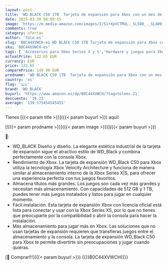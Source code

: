```yaml
---
layout: post
title: 'WD BLACK C50 1TB  Tarjeta de expansión para Xbox con un mes de Xbox Game Pass compatible con la serie X|S de Xbox.'
date: 2025-03-30 08:09:15
image: 'https://m.media-amazon.com/images/I/51+XpVCTMUL._SL500_._SL400_.jpg'
comments: true
category: ofertas
author: 'tole.es'
slug: 'B0C44XVWCH-es WD BLACK C50 1TB Tarjeta de expansión para Xbox con un mes...'
sku: 'B0C44XVWCH-es'
tags: [ 'Accesorios para Xbox Series X y S','Hardware y juegos para Xbox Series X y S','Videojuegos','wd_black','xbox','🇪🇸', ]
actualPrice: 122.65 EUR
currency: EUR
price: 122.65
comparePrice: 149.99 EUR
prodname: 'WD BLACK C50 1TB  Tarjeta de expansión para Xbox con un mes de Xbox Game Pass compatible con la serie X|S de Xbox.'
country: 'es'
flag: '🇪🇸'
brand: 'WD_BLACK'
buyurl: 'https://www.amazon.es/dp/B0C44XVWCH/?tag=tolees-21'
descuento: '18.23'
average: '139.575454545455'
---
```


Tienes [{{< param title >}}]({{< param buyurl >}}) aqui!

[![{{< param prodname >}}]({{< param image >}})]({{< param buyurl >}})

🔎:

- WD_BLACK Diseño y diseño. La elegante estética industrial de la tarjeta de expansión sigue el atractivo estilo de WD_Black y combina perfectamente con la consola Xbox.
- Rendimiento de Xbox. La tarjeta de expansión WD_Black C50 para Xbox utiliza la tecnología Xbox Velocity Architecture y funciona de manera similar al almacenamiento interno de la Xbox Series X|S, para ofrecer una experiencia perfecta con tus juegos favoritos.
- Almacena títulos más grandes. Los juegos son cada vez más grandes y necesitan más almacenamiento. Con capacidades de 512 GB y 1 TB, puedes tener más juegos instalados y listos para jugar en cualquier momento.
- Fácil instalación. Esta tarjeta de expansión Xbox con licencia oficial está lista para conectar y usar con la Xbox Series XS, por lo que no tienes que preocuparte por la compatibilidad o abrir la consola para hacer la instalación.
- Más almacenamiento para jugar más en Xbox. Las soluciones que no usan tarjetas de expansión requieren que transfieras juegos entre el almacenamiento y la consola. La tarjeta de expansión WD_Black C50 para Xbox te permite divertirte sin preocupaciones y jugar cuando quieras.

[🛒 Comprar!!!]({{< param buyurl >}})
{{<world>}}B0C44XVWCH{{</world>}}
